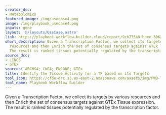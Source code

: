 ```yaml
---
creator_dcc:
- Metabolomics
featured_image: /img/usecase4.png
image: /img/playbook_usecase4.png
inputs: gene
layout: '@/layouts/UseCase.astro'
link: https://playbook-workflow-builder.cloud/report/9cb775b8-bbee-3062-e2db-8b04125ef3d3
short_description: Given a Transcription Factor, we collect its targets by various
  resources and then Enrich the set of consensus targets against GTEx Tissue expression.
  The result is ranked tissues potentially regulated by the transcription factor.
source_dcc:
- LINCS
- GTEx
sources: ARCHS4; ChEA; ENCODE; GTEx
title: Identify the Tissue Activity for a TF based on its Targets
tool_icon: https://cfde-drc.s3.us-east-2.amazonaws.com/assets/img/PWB-logo-2024.png
tool_name: Playbook Workflow Builder
---
```

Given a Transcription Factor, we collect its targets by various resources and then Enrich the set of consensus targets against GTEx Tissue expression. The result is ranked tissues potentially regulated by the transcription factor.